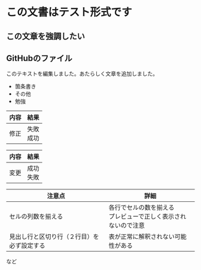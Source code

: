 # この文書はテスト形式です

## **この文章を強調したい**

## GitHubのファイル

このテキストを編集しました。あたらしく文章を追加しました。

- 箇条書き
- その他
- 勉強

|内容|結果
|--|--
|修正|失敗<br>成功

|内容|結果
|--|--
|変更|成功<br>失敗

|注意点|詳細
|--|-----
|セルの列数を揃える|各行でセルの数を揃える<br>プレビューで正しく表示されないので注意
|見出し行と区切り行（２行目）を必ず設定する|表が正常に解釈されない可能性がある


など